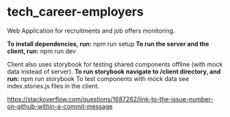 # tech_career-employers

Web Application for recruitments and job offers monitoring.

**To install dependencies, run:**
npm run setup
**To run the server and the client, run:**
npm run dev

Client also uses storybook for testing shared components offline (with mock data instead of server).
**To run storybook navigate to /client directory, and run:**
npm run storybook
To test components with mock data see index.stories.js files in the client.

https://stackoverflow.com/questions/1687262/link-to-the-issue-number-on-github-within-a-commit-message
